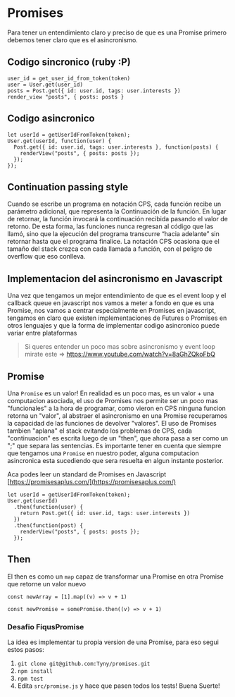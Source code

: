 # Promises

Para tener un entendimiento claro y preciso de que es una Promise primero debemos tener claro que es el asincronismo.

## Codigo sincronico (ruby :P)

````
user_id = get_user_id_from_token(token)
user = User.get(user_id)
posts = Post.get({ id: user.id, tags: user.interests })
render_view "posts", { posts: posts }
````

## Codigo asincronico

````
let userId = getUserIdFromToken(token);
User.get(userId, function(user) {
  Post.get({ id: user.id, tags: user.interests }, function(posts) {
    renderView("posts", { posts: posts });
  });
});
````

## Continuation passing style

Cuando se escribe un programa en notación CPS, cada función recibe un parámetro adicional, que representa la Continuación de la función. En lugar de retornar, la función invocará la continuación recibida pasando el valor de retorno. De esta forma, las funciones nunca regresan al código que las llamó, sino que la ejecución del programa transcurre “hacia adelante” sin retornar hasta que el programa finalice.
La notación CPS ocasiona que el tamaño del stack crezca con cada llamada a función, con el peligro de overflow que eso conlleva.


## Implementacion del asincronismo en Javascript

Una vez que tengamos un mejor entendimiento de que es el event loop y el callback queue en javascript nos vamos a meter a fondo en que es una Promise, nos vamos a centrar especialmente en Promises en javascript, tengamos en claro que existen implementaciones de Futures o Promises en otros lenguajes y que la forma de implementar codigo asincronico puede variar entre plataformas

> Si queres entender un poco mas sobre asincronismo y event loop mirate este => https://www.youtube.com/watch?v=8aGhZQkoFbQ

## Promise
Una `Promise` es un valor! En realidad es un poco mas, es un valor + una computacion asociada, el uso de Promises nos permite ser un poco mas "funcionales" a la hora de programar, como vieron en CPS ninguna funcion retorna un "valor", al abstraer el asincronismo en una Promise recuperamos la capacidad de las funciones de devolver "valores".
El uso de Promises tambien "aplana" el stack evitando los problemas de CPS, cada "continuacion" es escrita luego de un "then", que ahora pasa a ser como un ";" que separa las sentencias.
Es importante tener en cuenta que siempre que tengamos una `Promise` en nuestro poder, alguna computacion asincronica esta sucediendo que sera resuelta en algun instante posterior.

Aca podes leer un standard de Promises en Javascript [https://promisesaplus.com/](https://promisesaplus.com/)

````
let userId = getUserIdFromToken(token);
User.get(userId)
  .then(function(user) {
    return Post.get({ id: user.id, tags: user.interests })
  })
  .then(function(post) {
    renderView("posts", { posts: posts });
  });
````

## Then
El then es como un `map` capaz de transformar una Promise en otra Promise que retorne un valor nuevo

`const newArray = [1].map((v) => v + 1)`

`const newPromise = somePromise.then((v) => v + 1)`

### Desafio FiqusPromise

La idea es implementar tu propia version de una Promise, para eso segui estos pasos:

1. `git clone git@github.com:Tyny/promises.git`
2. `npm install`
3. `npm test`
4. Edita `src/promise.js` y hace que pasen todos los tests! Buena Suerte!
